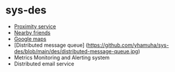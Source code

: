 # sys-des 

 - [Proximity service](https://github.com/yhamuha/sys-des/blob/main/des/proximity-service.jpg)
 - [Nearby friends](https://github.com/yhamuha/sys-des/blob/main/des/nearby-friends.jpg)
 - [Google maps](https://github.com/yhamuha/sys-des/blob/main/des/google-maps.jpg)
 - [Distributed message queue] (https://github.com/yhamuha/sys-des/blob/main/des/distributed-message-queue.jpg)
 - Metrics Monitoring and Alerting system
 - Distributed email service
 

